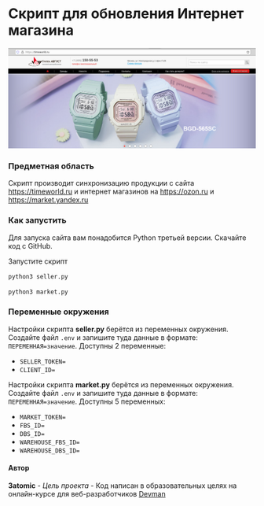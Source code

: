 # Скрипт для обновления Интернет магазина

![img_1.png](img_1.png)

### Предметная область

Скрипт производит синхронизацию продукции с сайта https://timeworld.ru и интернет магазинов на https://ozon.ru и https://market.yandex.ru 

### Как запустить

Для запуска сайта вам понадобится Python третьей версии.
Скачайте код с GitHub.

Запустите скрипт

```sh
python3 seller.py
```

```sh
python3 market.py
```

### Переменные окружения

Настройки скрипта **seller.py** берётся из переменных окружения.
Создайте файл `.env` и запишите туда данные в формате: `ПЕРЕМЕННАЯ=значение`.
Доступны 2 переменные:
- `SELLER_TOKEN=` 
- `CLIENT_ID=` 

Настройки скрипта **market.py** берётся из переменных окружения.
Создайте файл `.env` и запишите туда данные в формате: `ПЕРЕМЕННАЯ=значение`.
Доступны 5 переменных:
- `MARKET_TOKEN=` 
- `FBS_ID=` 
- `DBS_ID=` 
- `WAREHOUSE_FBS_ID=` 
- `WAREHOUSE_DBS_ID=` 

#### Автор
**3atomiс** - *Цель проекта* - Код написан в образовательных целях на онлайн-курсе для веб-разработчиков [Devman](https://dvmn.org)

